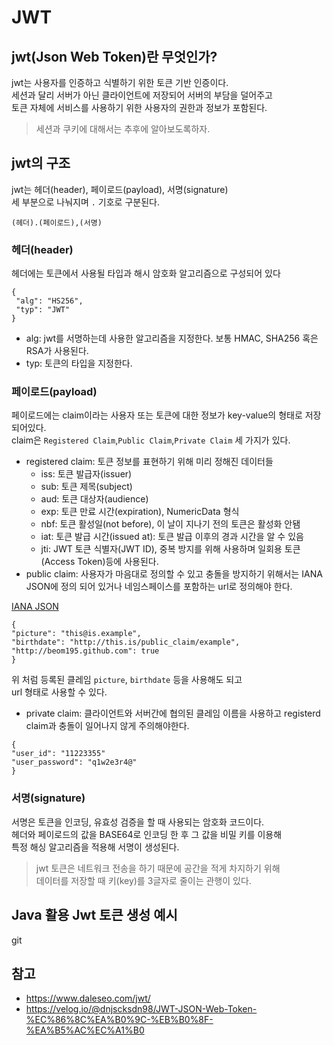 # JWT

## jwt(Json Web Token)란 무엇인가?

jwt는 사용자를 인증하고 식별하기 위한 토큰 기반 인증이다.  
세션과 달리 서버가 아닌 클라이언트에 저장되어 서버의 부담을 덜어주고  
토큰 자체에 서비스를 사용하기 위한 사용자의 권한과 정보가 포함된다.

> 세션과 쿠키에 대해서는 추후에 알아보도록하자.

## jwt의 구조

jwt는 헤더(header), 페이로드(payload), 서명(signature)  
세 부분으로 나눠지며 `.` 기호로 구분된다.
```
(헤더).(페이로드),(서명)
```
### 헤더(header)
헤더에는 토큰에서 사용될 타입과 해시 암호화 알고리즘으로 구성되어 있다
```
{ 
 "alg": "HS256",
 "typ": "JWT"
}
```
- alg: jwt를 서명하는데 사용한 알고리즘을 지정한다. 보통 HMAC, SHA256 혹은 RSA가 사용된다.
- typ: 토큰의 타입을 지정한다.

### 페이로드(payload)
페이로드에는 claim이라는 사용자 또는 토큰에 대한 정보가 key-value의 형태로 저장되어있다.  
claim은 `Registered Claim`,`Public Claim`,`Private Claim` 세 가지가 있다.

- registered claim: 토큰 정보를 표현하기 위해 미리 정해진 데이터들
  - iss: 토큰 발급자(issuer)
  - sub: 토큰 제목(subject)
  - aud: 토큰 대상자(audience)
  - exp: 토큰 만료 시간(expiration), NumericData 형식
  - nbf: 토큰 활성일(not before), 이 날이 지나기 전의 토큰은 활성화 안됌
  - iat: 토큰 발급 시간(issued at): 토큰 발급 이후의 경과 시간을 알 수 있음
  - jti: JWT 토큰 식별자(JWT ID), 중복 방지를 위해 사용하며 일회용 토큰(Access Token)등에 사용된다.
- public claim: 사용자가 마음대로 정의할 수 있고 충돌을 방지하기 위해서는  IANA JSON에 정의 되어 있거나 네임스페이스를 포함하는 url로 정의해야 한다.

[IANA JSON](https://www.iana.org/assignments/jwt/jwt.xhtml)

```
{
"picture": "this@is.example",
"birthdate": "http://this.is/public_claim/example",
"http://beom195.github.com": true
}
```
위 처럼 등록된 클레임 `picture`, `birthdate` 등을 사용해도 되고  
url 형태로 사용할 수 있다.

- private claim: 클라이언트와 서버간에 협의된 클레임 이름을 사용하고 registerd claim과 충돌이 일어나지 않게 주의해야한다. 
```
{
"user_id": "11223355"
"user_password": "q1w2e3r4@"
}
```

### 서명(signature)
서명은 토큰을 인코딩, 유효성 검증을 할 때 사용되는 암호화 코드이다.  
헤더와 페이로드의 값을 BASE64로 인코딩 한 후 그 값을 비밀 키를 이용해  
특정 해싱 알고리즘을 적용해 서명이 생성된다.


> jwt 토큰은 네트워크 전송을 하기 때문에 공간을 적게 차지하기 위해  
> 데이터를 저장할 때 키(key)를 3글자로 줄이는 관행이 있다.

## Java 활용 Jwt 토큰 생성 예시

git





## 참고
- https://www.daleseo.com/jwt/  
- https://velog.io/@dnjscksdn98/JWT-JSON-Web-Token-%EC%86%8C%EA%B0%9C-%EB%B0%8F-%EA%B5%AC%EC%A1%B0